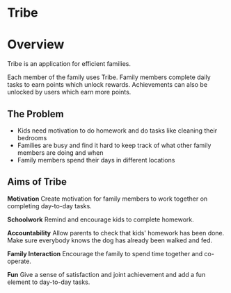 Tribe
================================

# Overview

Tribe is an application for efficient families.

Each member of the family uses Tribe. Family members complete daily tasks to earn points which unlock rewards. Achievements can also be unlocked by users which earn more points.

## The Problem
* Kids need motivation to do homework and do tasks like cleaning their bedrooms
* Families are busy and find it hard to keep track of what other family members are doing and when
* Family members spend their days in different locations

## Aims of Tribe

**Motivation**
Create motivation for family members to work together on completing day-to-day tasks.

**Schoolwork**
Remind and encourage kids to complete homework.

**Accountability**
Allow parents to check that kids' homework has been done. Make sure everybody knows the dog has already been walked and fed.

**Family Interaction**
Encourage the family to spend time together and co-operate.

**Fun**
Give a sense of satisfaction and joint achievement and add a fun element to day-to-day tasks.
